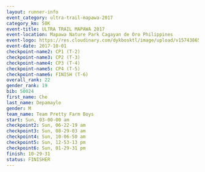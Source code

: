 ```yaml
---
layout: runner-info 
event_category: ultra-trail-mapawa-2017 
category_km: 50K 
event-title: ULTRA TRAIL MAPAWA 2017 
event-location: Mapawa Nature Park Cagayan de Oro Philippines 
event-logo: https://res.cloudinary.com/dykbosktl/image/upload/v1574386563/Logo/image-asset_plfjxn.jpg 
event-date: 2017-10-01 
checkpoint-name2: CP1 (T-2) 
checkpoint-name3: CP2 (T-3) 
checkpoint-name4: CP3 (T-4) 
checkpoint-name5: CP4 (T-5) 
checkpoint-name6: FINISH (T-6) 
overall_rank: 22
gender_rank: 19
bib: 50024
first_name: Che
last_name: Depamaylo
gender: M
team_name: Team Pretty Farm Boys
start: Sun, 03-00-00 am
checkpoint2: Sun, 06-22-19 am
checkpoint3: Sun, 08-29-03 am
checkpoint4: Sun, 10-06-50 am
checkpoint5: Sun, 12-53-13 pm
checkpoint6: Sun, 01-29-31 pm
finish: 10-29-31
status: FINISHER
---
```

